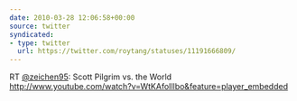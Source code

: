 ```yaml
---
date: 2010-03-28 12:06:58+00:00
source: twitter
syndicated:
- type: twitter
  url: https://twitter.com/roytang/statuses/11191666809/
---
```


RT [@zeichen95](https://twitter.com/zeichen95/): Scott Pilgrim vs. the World http://www.youtube.com/watch?v=WtKAfoIllbo&feature=player_embedded
